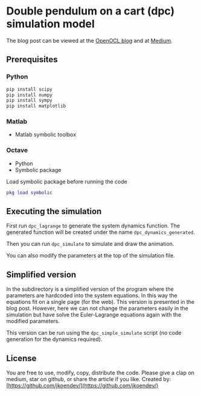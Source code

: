 # Double pendulum on a cart (dpc) simulation model

The blog post can be viewed at the [OpenOCL blog](https://openocl.org/tutorials/tutorial-01-modeling-double-cartpole/) and at [Medium](https://medium.com/@JonasCoen/modeling-for-reinforcement-learning-and-optimal-control-double-pendulum-on-a-cart-394f46b7ec7e?sk=b1d33aada3cf45844142563a3044b8c2).

## Prerequisites

### Python

```python
pip install scipy
pip install numpy
pip install sympy
pip install matplotlib
```

### Matlab

* Matlab symbolic toolbox

### Octave

* Python
* Symbolic package

Load symbolic package before running the code
```m
pkg load symbolic
```

## Executing the simulation

First run `dpc_lagrange` to generate the system dynamics function. The generated function will be created under the name `dpc_dynamics_generated`.

Then you can run `dpc_simulate` to simulate and draw the animation.

You can also modify the parameters at the top of the simulation file.

## Simplified version

In the subdirectory is a simplified version of the program where the parameters are hardcoded into the system equations. In this way the equations fit on a single page (for the web). This version is presented in the blog post. However, here we can not change the parameters easily in the simulation but have solve the Euler-Lagrange equations again with the modified parameters.

This version can be run using the `dpc_simple_simulate` script (no code generation for the dynamics required).

## License

You are free to use, modify, copy, distribute the code. Please give a clap on medium, star on github, or share the article if you like. Created by: [https://github.com/jkoendev/](https://github.com/jkoendev/)
